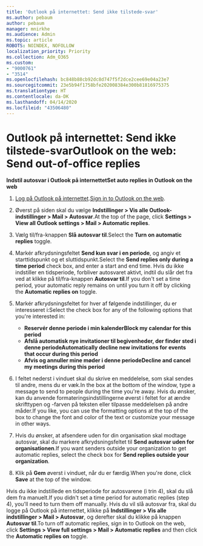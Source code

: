 ```yaml
---
title: 'Outlook på internettet: Send ikke tilstede-svar'
ms.author: pebaum
author: pebaum
manager: mnirkhe
ms.audience: Admin
ms.topic: article
ROBOTS: NOINDEX, NOFOLLOW
localization_priority: Priority
ms.collection: Adm_O365
ms.custom:
- "9000761"
- "3514"
ms.openlocfilehash: bc848b88cb92dc8d747f5f2dce2cee69e04a23e7
ms.sourcegitcommit: 23e5b94f1758bfe202008384e300b81816975375
ms.translationtype: HT
ms.contentlocale: da-DK
ms.lasthandoff: 04/14/2020
ms.locfileid: "43506480"
---
```

# <a name="outlook-on-the-web-send-out-of-office-replies"></a><span data-ttu-id="d164a-102">Outlook på internettet: Send ikke tilstede-svar</span><span class="sxs-lookup"><span data-stu-id="d164a-102">Outlook on the web: Send out-of-office replies</span></span>

<span data-ttu-id="d164a-103">**Indstil autosvar i Outlook på internettet**</span><span class="sxs-lookup"><span data-stu-id="d164a-103">**Set auto replies in Outlook on the web**</span></span>

1. <span data-ttu-id="d164a-104">[Log på Outlook på internettet](https://support.office.com/da-DK/article/how-to-sign-in-to-outlook-on-the-web-763fab4d-0138-4814-b450-37fc286bcb79).</span><span class="sxs-lookup"><span data-stu-id="d164a-104">[Sign in to Outlook on the web](https://support.office.com/da-DK/article/how-to-sign-in-to-outlook-on-the-web-763fab4d-0138-4814-b450-37fc286bcb79).</span></span>

2. <span data-ttu-id="d164a-105">Øverst på siden skal du vælge **Indstillinger > Vis alle Outlook-indstillinger > Mail > Autosvar**.</span><span class="sxs-lookup"><span data-stu-id="d164a-105">At the top of the page, click **Settings > View all Outlook settings > Mail > Automatic replies**.</span></span>

3. <span data-ttu-id="d164a-106">Vælg til/fra-knappen **Slå autosvar til**.</span><span class="sxs-lookup"><span data-stu-id="d164a-106">Select the **Turn on automatic replies** toggle.</span></span>

4. <span data-ttu-id="d164a-107">Markér afkrydsningsfeltet **Send kun svar i en periode**, og angiv et starttidspunkt og et sluttidspunkt.</span><span class="sxs-lookup"><span data-stu-id="d164a-107">Select the **Send replies only during a time period** check box, and enter a start and end time.</span></span> <span data-ttu-id="d164a-108">Hvis du ikke indstiller en tidsperiode, forbliver autosvaret aktivt, indtil du slår det fra ved at klikke på til/fra-knappen **Autosvar til**.</span><span class="sxs-lookup"><span data-stu-id="d164a-108">If you don't set a time period, your automatic reply remains on until you turn it off by clicking the **Automatic replies on** toggle.</span></span>

5. <span data-ttu-id="d164a-109">Markér afkrydsningsfeltet for hver af følgende indstillinger, du er interesseret i:</span><span class="sxs-lookup"><span data-stu-id="d164a-109">Select the check box for any of the following options that you're interested in:</span></span>
    - <span data-ttu-id="d164a-110">**Reservér denne periode i min kalender**</span><span class="sxs-lookup"><span data-stu-id="d164a-110">**Block my calendar for this period**</span></span>
    - <span data-ttu-id="d164a-111">**Afslå automatisk nye invitationer til begivenheder, der finder sted i denne periode**</span><span class="sxs-lookup"><span data-stu-id="d164a-111">**Automatically decline new invitations for events that occur during this period**</span></span>
    - <span data-ttu-id="d164a-112">**Afvis og annuller mine møder i denne periode**</span><span class="sxs-lookup"><span data-stu-id="d164a-112">**Decline and cancel my meetings during this period**</span></span>

6. <span data-ttu-id="d164a-113">I feltet nederst i vinduet skal du skrive en meddelelse, som skal sendes til andre, mens du er væk.</span><span class="sxs-lookup"><span data-stu-id="d164a-113">In the box at the bottom of the window, type a message to send to people during the time you're away.</span></span> <span data-ttu-id="d164a-114">Hvis du ønsker, kan du anvende formateringsindstillingerne øverst i feltet for at ændre skrifttypen og -farven på teksten eller tilpasse meddelelsen på andre måder.</span><span class="sxs-lookup"><span data-stu-id="d164a-114">If you like, you can use the formatting options at the top of the box to change the font and color of the text or customize your message in other ways.</span></span>

7. <span data-ttu-id="d164a-115">Hvis du ønsker, at afsendere uden for din organisation skal modtage autosvar, skal du markere afkrydsningsfeltet til **Send autosvar uden for organisationen**.</span><span class="sxs-lookup"><span data-stu-id="d164a-115">If you want senders outside your organization to get automatic replies, select the check box for **Send replies outside your organization**.</span></span>

8. <span data-ttu-id="d164a-116">Klik på **Gem** øverst i vinduet, når du er færdig.</span><span class="sxs-lookup"><span data-stu-id="d164a-116">When you're done, click **Save** at the top of the window.</span></span>

<span data-ttu-id="d164a-117">Hvis du ikke indstillede en tidsperiode for autosvarene (i trin 4), skal du slå dem fra manuelt.</span><span class="sxs-lookup"><span data-stu-id="d164a-117">If you didn't set a time period for automatic replies (step 4), you'll need to turn them off manually.</span></span> <span data-ttu-id="d164a-118">Hvis du vil slå autosvar fra, skal du logge på Outlook på internettet, klikke på **Indstillinger > Vis alle indstillinger > Mail > Autosvar**, og derefter skal du klikke på knappen **Autosvar til**.</span><span class="sxs-lookup"><span data-stu-id="d164a-118">To turn off automatic replies, sign in to Outlook on the web, click **Settings > View full settings > Mail > Automatic replies** and then click the **Automatic replies on** toggle.</span></span>
